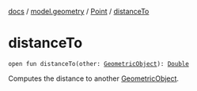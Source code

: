 [docs](../../index.md) / [model.geometry](../index.md) / [Point](index.md) / [distanceTo](./distance-to.md)

# distanceTo

`open fun distanceTo(other: `[`GeometricObject`](../-geometric-object/index.md)`): `[`Double`](https://kotlinlang.org/api/latest/jvm/stdlib/kotlin/-double/index.html)

Computes the distance to another [GeometricObject](../-geometric-object/index.md).

